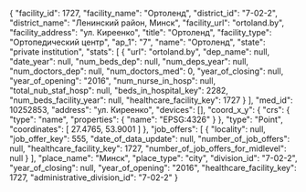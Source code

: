 {
    "facility_id": 1727,
    "facility_name": "Ортоленд",
    "district_id": "7-02-2",
    "district_name": "Ленинский район, Минск",
    "facility_url": "ortoland.by",
    "facility_address": "ул. Киреенко",
    "title": "Ортоленд",
    "facility_type": "Ортопедический центр",
    "ap_1": "7",
    "name": "Ортоленд",
    "state": "private institution",
    "stats": [
        {
            "url": "ortoland.by",
            "dep_name": null,
            "date_year": null,
            "num_beds_dep": null,
            "num_deps_year": null,
            "num_doctors_dep": null,
            "num_doctors_med": 0,
            "year_of_closing": null,
            "year_of_opening": "2016",
            "num_nurse_in_hosp": null,
            "total_nub_staf_hosp": null,
            "beds_in_hospital_key": 2282,
            "num_beds_facility_year": null,
            "healthcare_facility_key": 1727
        }
    ],
    "med_id": 10252853,
    "address": "ул. Киреенко",
    "devices": [],
    "coord_x_y": {
        "crs": {
            "type": "name",
            "properties": {
                "name": "EPSG:4326"
            }
        },
        "type": "Point",
        "coordinates": [
            27.4765,
            53.9001
        ]
    },
    "job_offers": [
        {
            "locality": null,
            "job_offer_key": 555,
            "date_of_data_update": null,
            "number_of_job_offers": null,
            "healthcare_facility_key": 1727,
            "number_of_job_offers_for_midlevel": null
        }
    ],
    "place_name": "Минск",
    "place_type": "city",
    "division_id": "7-02-2",
    "year_of_closing": null,
    "year_of_opening": "2016",
    "healthcare_facility_key": 1727,
    "administrative_division_id": "7-02-2"
}